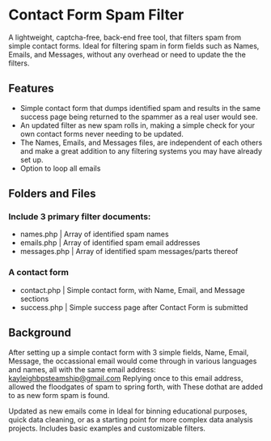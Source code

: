 # Contact Form Spam Filter #
A lightweight, captcha-free, back-end free tool, that filters spam from simple contact forms. 
Ideal for filtering spam in form fields such as Names, Emails, and Messages, without any overhead or need to update the the filters.

## Features ##
- Simple contact form that dumps identified spam and results in the same success page being returned to the spammer as a real user would see.
- An updated filter as new spam rolls in, making a simple check for your own contact forms never needing to be updated.
- The Names, Emails, and Messages files, are independent of each others and make a great addition to any filtering systems you may have already set up.
- Option to loop all emails 

## Folders and Files ##
### Include 3 primary filter documents: ###
  - names.php | Array of identified spam names
  - emails.php | Array of identified spam email addresses
  - messages.php | Array of identified spam messages/parts thereof
### A contact form ###
  - contact.php | Simple contact form, with Name, Email, and Message sections
  - success.php | Simple success page after Contact Form is submitted



## Background ##
After setting up a simple contact form with 3 simple fields, Name, Email, Message, the occassional email would come through in various languages and names, all with the same email address:
kayleighbpsteamship@gmail.com
Replying once to this email address, allowed the floodgates of spam to spring forth, with 
These dothat are added to as new form spam is found. 


Updated as new emails come in Ideal for binning educational purposes, quick data cleaning, or as a starting point for more complex data analysis projects. Includes basic examples and customizable filters.
